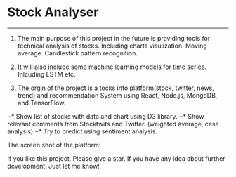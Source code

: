 # Stock Analyser
------
1. The main purpose of this project in the future is providing tools for technical analysis of stocks. Including charts visulization. Moving average. Candlestick pattern recognition.

2. It will also include some machine learning models for time series. Inlcuding LSTM etc. 

3. The orgin of the project is a tocks info platform(stock, twitter, news, trend) and recommendation System using React, Node.js, MongoDB, and TensorFlow.

⋅⋅* Show list of stocks with data and chart using D3 library.
⋅⋅* Show relevant comments from Stocktwits and Twitter. (weighted average, case analysis)
⋅⋅* Try to predict using sentiment analysis.

The screen shot of the platform:


If you like this project. Please give a star. If you have any idea about further development. Just let me know!


